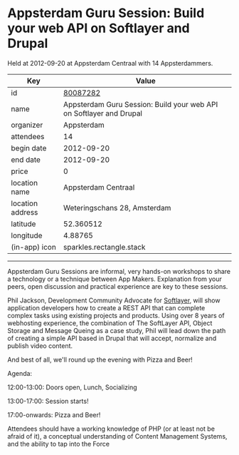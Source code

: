 # Appsterdam Guru Session: Build your web API on Softlayer and Drupal
Held at 2012-09-20 at Appsterdam Centraal with 14 Appsterdammers.
        
|Key|Value
|---|---|
|id|[80087282](https://www.meetup.com/appsterdam/events/80087282/)|
|name|Appsterdam Guru Session: Build your web API on Softlayer and Drupal|
|organizer|Appsterdam|
|attendees|14|
|begin date|2012-09-20|
|end date|2012-09-20|
|price|0|
|location name|Appsterdam Centraal|
|location address|Weteringschans 28, Amsterdam|
|latitude|52.360512|
|longitude|4.88765|
|(in-app) icon|sparkles.rectangle.stack|

---

Appsterdam Guru Sessions are informal, very hands-on workshops to share a technology or a technique between App Makers. Explanation from your peers, open discussion and practical experience are key to these sessions.

Phil Jackson, Development Community Advocate for [Softlayer](http://www.softlayer.com/), will show application developers how to create a REST API that can complete complex tasks using existing projects and products. Using over 8 years of webhosting experience, the combination of The SoftLayer API, Object Storage and Message Queing as a case study, Phil will lead down the path of creating a simple API based in Drupal that will accept, normalize and publish video content.

And best of all, we'll round up the evening with Pizza and Beer!

Agenda:

12:00-13:00: Doors open, Lunch, Socializing

13:00-17:00: Session starts!

17:00-onwards: Pizza and Beer!

Attendees should have a working knowledge of PHP (or at least not be afraid of it), a conceptual understanding of Content Management Systems, and the ability to tap into the Force


